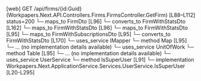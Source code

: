 [web] GET /api/firms/{id:Guid}  (Workpapers.Next.API.Controllers.Firms.FirmsController.GetFirm)  [L88–L112] status=200
  └─ maps_to FirmDto [L96]
    └─ converts_to FirmWithStatsDto [L162]
  └─ maps_to FirmWithStatsDto [L96]
  └─ maps_to FirmWithStatsDto [L95]
  └─ maps_to FirmWithSubscriptionsDto [L95]
    └─ converts_to FirmWithStatsDto [L170]
  └─ uses_service IMapper
    └─ method Map [L95]
      └─ ... (no implementation details available)
  └─ uses_service UnitOfWork
    └─ method Table [L95]
      └─ ... (no implementation details available)
  └─ uses_service UserService
    └─ method IsSuperUser [L91]
      └─ implementation Workpapers.Next.ApplicationService.Services.UserService.IsSuperUser [L20-L295]

